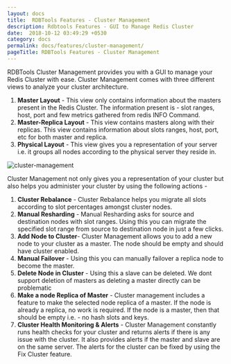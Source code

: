 ```yaml
---
layout: docs
title:  RDBTools Features - Cluster Management
description: Rdbtools Features - GUI to Manage Redis Cluster
date:  2018-10-12 03:49:29 +0530
category: docs
permalink: docs/features/cluster-management/
pageTitle: RDBTools Features - Cluster Management
---
```


RDBTools Cluster Management provides you with a GUI to manage your Redis Cluster with ease. Cluster Management comes with three different views to analyze your cluster architecture.

1. **Master Layout** - This view only contains information about the masters present in the Redis Cluster. The information present is - slot ranges, host, port and few metrics gathered from redis INFO Command.
2. **Master-Replica Layout** - This view contains masters along with their replicas. This view contains information about slots ranges, host, port, etc for both master and replica.
3. **Physical Layout** - This view gives you a representation of your server i.e. it groups all nodes according to the physical server they reside in.

![cluster-management](/images/ri/cluster-management.png)

Cluster Management not only gives you a representation of your cluster but also helps you administer your cluster by using the following actions - 
1. **Cluster Rebalance** - Cluster Rebalance helps you migrate all slots according to slot percentages amongst cluster nodes.
2. **Manual Resharding** - Manual Resharding asks for source and destination nodes with slot ranges. Using this you can migrate the specified slot range from source to destination node in just a few clicks.
3. **Add Node to Cluster**- Cluster Management allows you to add a new node to your cluster as a master. The node should be empty and should have cluster enabled.
4. **Manual Failover** - Using this you can manually failover a replica node to become the master.
5. **Delete Node in Cluster** - Using this a slave can be deleted. We dont support deletion of masters as deleting a master directly can be problematic
6. **Make a node Replica of Master** - Cluster management includes a feature to make the selected node replica of a master. If the node is already a replica, no work is required. If the node is a master, then that should be empty i.e. - no hash slots and keys.
7. **Cluster Health Monitoring & Alerts** - Cluster Management constantly runs health checks for your cluster and returns alerts if there is any issue with the cluster. It also provides alerts if the master and slave are on the same server. The alerts for the cluster can be fixed by using the Fix Cluster feature.
